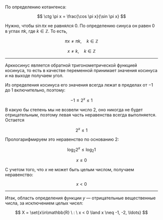 По определению котангенса:

$$ \ctg \pi x = \frac{\cos \pi x}{\sin \pi x} $$

Нужно, чтобы $\sin \pi x$ не равнялся $0$. По определению синуса он равен $0$ в углах $\pi k$, где $k\in\mathbb{Z}$. То есть,

$$ \pi x \neq \pi k, \quad k \in\mathbb{Z} $$

$$ x\neq k, \quad k \in\mathbb{Z} $$

---

Арккосинус является обратной тригонометрической функцией косинуса, то есть в качестве переменной принимает значения косинуса и на выходе получаем угол.

Из определения косинуса его значения всегда лежат в пределах от $-1$ до $1$ включительно, поэтому:

$$ -1 \leq 2^x \leq 1 $$

В какую бы степень мы не возвели число $2$, оно никогда не будет отрицательным, поэтому левая часть неравенства всегда выполняется. Остается

$$ 2^x \leq 1 $$

Прологарифмируем это неравенство по основанию $2$:

$$ \log_2 2^x \leq \log_2 1 $$

$$ x \leq 0 $$

С учетом того, что $x$ не может быть целым числом, получаем неравенство:

$$ x < 0 $$

---

Итак, область определения функции $y$ — отрицательные вещественные числа, за исключением целых чисел:

$$ X = \set{x\in\mathbb{R} \ : \ x < 0 \land x \neq -1, -2, \ldots} $$